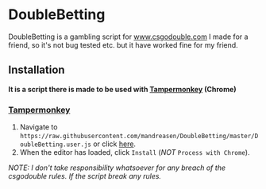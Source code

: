 # DoubleBetting

DoubleBetting is a gambling script for www.csgodouble.com I made for a friend, so it's not bug tested etc. but it have worked fine for my friend.

## Installation ##
**It is a script there is made to be used with [Tampermonkey](https://chrome.google.com/webstore/detail/tampermonkey/dhdgffkkebhmkfjojejmpbldmpobfkfo) (Chrome)**

### [Tampermonkey](https://chrome.google.com/webstore/detail/tampermonkey/dhdgffkkebhmkfjojejmpbldmpobfkfo?hl=en) ###

1. Navigate to `https://raw.githubusercontent.com/mandreasen/DoubleBetting/master/DoubleBetting.user.js` or click [here](https://raw.githubusercontent.com/mandreasen/DoubleBetting/master/DoubleBetting.user.js).
2. When the editor has loaded, click `Install` (*NOT* `Process with Chrome`).

*NOTE: I don't take responsibility whatsoever for any breach of the csgodouble rules. If the script break any rules.*